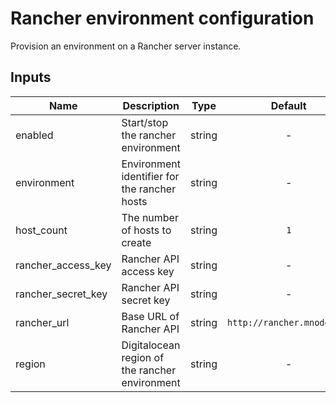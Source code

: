 # Rancher environment configuration

Provision an environment on a Rancher server instance.

## Inputs

| Name | Description | Type | Default | Required |
|------|-------------|:----:|:-----:|:-----:|
| enabled | Start/stop the rancher environment | string | - | yes |
| environment | Environment identifier for the rancher hosts | string | - | yes |
| host\_count | The number of hosts to create | string | `1` | no |
| rancher\_access\_key | Rancher API access key | string | - | yes |
| rancher\_secret\_key | Rancher API secret key | string | - | yes |
| rancher\_url | Base URL of Rancher API | string | `http://rancher.mnode.org` | no |
| region | Digitalocean region of the rancher environment | string | - | yes |


